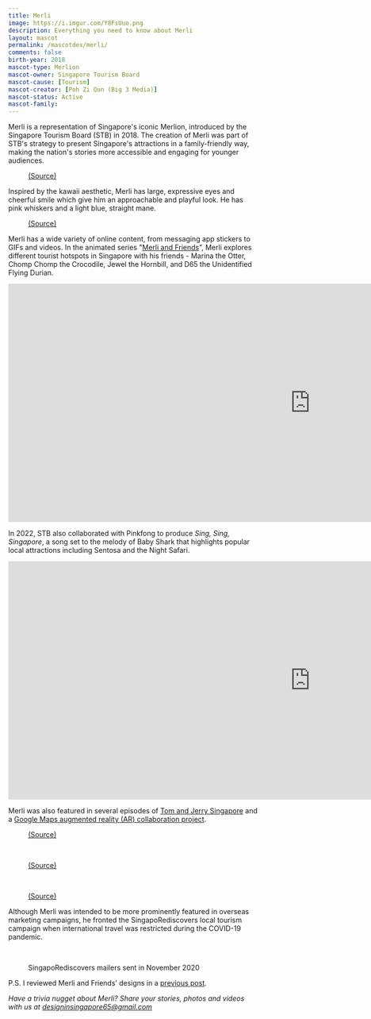 ```yaml
---
title: Merli
image: https://i.imgur.com/Y8FsUuo.png
description: Everything you need to know about Merli
layout: mascot
permalink: /mascotdex/merli/
comments: false
birth-year: 2018
mascot-type: Merlion
mascot-owner: Singapore Tourism Board
mascot-cause: [Tourism]
mascot-creator: [Poh Zi Qun (Big 3 Media)]
mascot-status: Active
mascot-family: 
---
```



Merli is a representation of Singapore's iconic Merlion, introduced by the Singapore Tourism Board (STB) in 2018. The creation of Merli was part of STB's strategy to present Singapore's attractions in a family-friendly way, making the nation's stories more accessible and engaging for younger audiences. 

<figure>
<img src="https://i.imgur.com/ZTORUGn.png" alt="">
<figcaption><a href="https://www.big3.sg/project/merli" target="_blank">(Source)</a></figcaption>
</figure>

Inspired by the kawaii aesthetic, Merli has large, expressive eyes and cheerful smile which give him an approachable and playful look. He has pink whiskers and a light blue, straight mane. 

<figure>
<img src="https://i.imgur.com/7961Xnr.png" alt="">
<figcaption><a href="https://www.big3.sg/project/merli" target="_blank">(Source)</a></figcaption>
</figure>

Merli has a wide variety of online content, from messaging app stickers to GIFs and videos. In the animated series "<a href="https://www.youtube.com/playlist?list=PLB_24kfkb9Dq_b0xbw-RxOBsP-9MyHxOS" target="_blank">Merli and Friends</a>”, Merli explores different tourist hotspots in Singapore with his friends - Marina the Otter, Chomp Chomp the Crocodile, Jewel the Hornbill, and D65 the Unidentified Flying Durian. 

<div class="video-responsive"><iframe width="1217" height="480" src="https://www.youtube.com/embed/QhEPtYJi-mI?list=PLB_24kfkb9Dq_b0xbw-RxOBsP-9MyHxOS" title="Merli and Friends: A Splashing Good Time" frameborder="0" allow="accelerometer; autoplay; clipboard-write; encrypted-media; gyroscope; picture-in-picture; web-share" referrerpolicy="strict-origin-when-cross-origin" allowfullscreen></iframe></div>

In 2022, STB also collaborated with Pinkfong to produce <i>Sing, Sing, Singapore</i>, a song set to the melody of Baby Shark that highlights popular local attractions including Sentosa and the Night Safari. 

<div class="video-responsive"><iframe width="1217" height="480" src="https://www.youtube.com/embed/Qtq-jY9pkwQ" title="Sing, Sing, Singapore! | Pinkfong and Baby Shark Visit Singapore🇸🇬 | Pinkfong Baby Shark" frameborder="0" allow="accelerometer; autoplay; clipboard-write; encrypted-media; gyroscope; picture-in-picture; web-share" referrerpolicy="strict-origin-when-cross-origin" allowfullscreen></iframe></div>

Merli was also featured in several episodes of <a href="https://tomandjerry.fandom.com/wiki/Merli" target="_blank">Tom and Jerry Singapore</a> and a <a href="https://blog.google/around-the-globe/google-asia/singapore-arcore-stb/" target="_blank">Google Maps augmented reality (AR) collaboration project</a>. 

<figure>
<img src="https://i.imgur.com/sSH6IrC.png" alt="">
<figcaption><a href="https://tomandjerry.fandom.com/wiki/Merli/Gallery" target="_blank">(Source)</a></figcaption>
</figure>

<br>
<figure>
<img src="https://i.imgur.com/V7tTrJu.png" alt="">
<figcaption><a href="https://tomandjerry.fandom.com/wiki/Merli/Gallery" target="_blank">(Source)</a></figcaption>
</figure>

<br>
<figure>
<img src="https://i.imgur.com/6aJWN4f.png" alt="">
<figcaption><a href="https://blog.google/around-the-globe/google-asia/singapore-arcore-stb/" target="_blank">(Source)</a></figcaption>
</figure>

Although Merli was intended to be more prominently featured in overseas marketing campaigns, he fronted the SingapoRediscovers local tourism campaign when international travel was restricted during the COVID-19 pandemic.

<br>
<figure>
<img src="https://i.imgur.com/lxrvIXN.jpg" alt="">
<figcaption>SingapoRediscovers mailers sent in November 2020</figcaption>
</figure>


P.S. I reviewed Merli and Friends’ designs in a <a href="https://www.designinsingapore.com/merli-and-friends/" target="_blank">previous post</a>.

<i>Have a trivia nugget about Merli? Share your stories, photos and videos with us at designinsingapore65@gmail.com</i>
